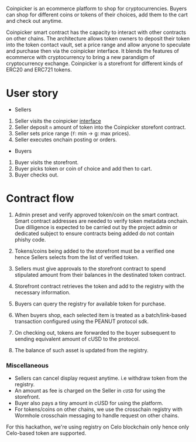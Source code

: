 Coinpicker is an ecommerce platform to shop for cryptocurrencies. Buyers can shop for different coins or tokens of their choices, add them to the cart and check out anytime.

Coinpicker smart contract has the capacity to interact with other contracts on other chains.
The architecture allows token owners to deposit their token into the token contact vault, set a price
range and allow anyone to speculate and purchase then via the coinpicker interface. It blends 
the features of ecommerce with cryptocurrency to bring a new parandigm of cryptocurrency exchange. Coinpicker is a storefront for different kinds of ERC20 and ERC721 tokens.

# User story

- Sellers

1. Seller visits the coinpicker [interface](https://somelink.com)
2. Seller deposit `n` amount of token into the Coinpicker storefont contract.
3. Seller sets price range (`f`: min -> g: max prices).
4. Seller executes onchain posting or orders. 

- Buyers

1. Buyer visits the storefront.
2. Buyer picks token or coin of choice and add then to cart.
3. Buyer checks out.

# Contract flow

1. Admin preset and verify approved token/coin on the smart contract. Smart contract addresses are needed to verify token metadata onchain. Due dilligence is expected to be carried out by the project admin or dedicated subject to ensure contracts being added do not contain phishy code.

2. Tokens/coins being added to the storefront must be a verified one hence Sellers selects from the list of verified token.

3. Sellers must give approvals to the storefront contract to spend stipulated amount from their balances in the destinated token contract.

4. Storefront contract retrieves the token and add to the registry with the necessary information.

5. Buyers can query the registry for available token for purchase.
6. When buyers shop, each selected item is treated as a batch/link-based transaction configured using the PEANUT protocol sdk.

7. On checking out, tokens are forwarded to the buyer subsequent to sending equivalent amount of cUSD to the protocol.

8. The balance of such asset is updated from the registry.

### Miscellaneous

- Sellers can cancel display request anytime. i.e withdraw token from the registry. 
- An amount as fee is charged on the Seller in `cUSD` for using the storefront.
- Buyer also pays a tiny amount in cUSD for using the platform.
- For tokens/coins on other chains, we use the crosschain registry with Wormhole crosschain messaging to handle request on other chains.

For this hackathon, we're using registry on Celo blockchain only hence only Celo-based token are supported.